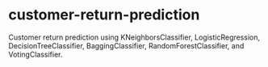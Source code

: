 # customer-return-prediction
Customer return prediction using KNeighborsClassifier, LogisticRegression, DecisionTreeClassifier, BaggingClassifier, RandomForestClassifier, and VotingClassifier.
